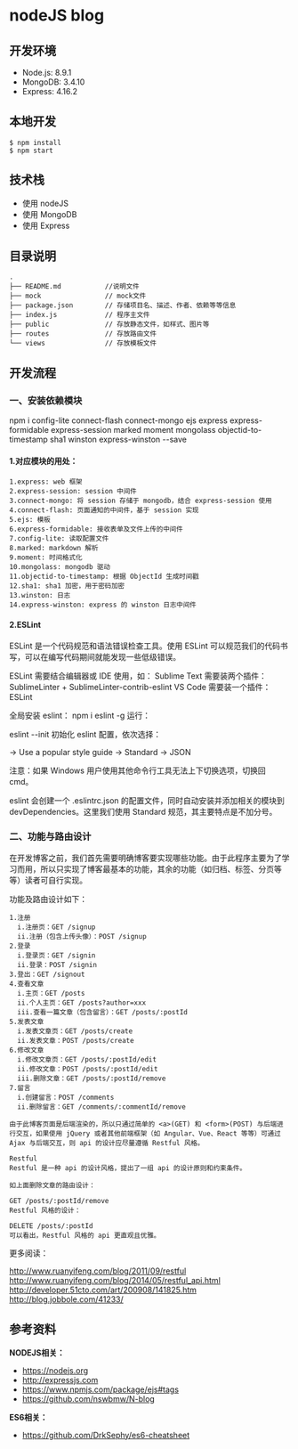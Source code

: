 # nodeJS blog

## 开发环境

* Node.js: 8.9.1
* MongoDB: 3.4.10
* Express: 4.16.2

## 本地开发

```
$ npm install
$ npm start
```

## 技术栈

* 使用 nodeJS
* 使用 MongoDB
* 使用 Express


## 目录说明
```
.
├── README.md           //说明文件
├── mock                // mock文件
├── package.json        // 存储项目名、描述、作者、依赖等等信息
├── index.js            // 程序主文件
├── public              // 存放静态文件，如样式、图片等
├── routes              // 存放路由文件
└── views               // 存放模板文件

```

## 开发流程
### 一、安装依赖模块
npm i config-lite connect-flash connect-mongo ejs express express-formidable express-session marked moment mongolass objectid-to-timestamp sha1 winston express-winston --save
#### 1.对应模块的用处：
```
1.express: web 框架
2.express-session: session 中间件
3.connect-mongo: 将 session 存储于 mongodb，结合 express-session 使用
4.connect-flash: 页面通知的中间件，基于 session 实现
5.ejs: 模板
6.express-formidable: 接收表单及文件上传的中间件
7.config-lite: 读取配置文件
8.marked: markdown 解析
9.moment: 时间格式化
10.mongolass: mongodb 驱动
11.objectid-to-timestamp: 根据 ObjectId 生成时间戳
12.sha1: sha1 加密，用于密码加密
13.winston: 日志
14.express-winston: express 的 winston 日志中间件
```
#### 2.ESLint
ESLint 是一个代码规范和语法错误检查工具。使用 ESLint 可以规范我们的代码书写，可以在编写代码期间就能发现一些低级错误。

ESLint 需要结合编辑器或 IDE 使用，如：
Sublime Text 需要装两个插件：SublimeLinter + SublimeLinter-contrib-eslint
VS Code 需要装一个插件：ESLint

全局安装 eslint：
npm i eslint -g
运行：

eslint --init
初始化 eslint 配置，依次选择：

-> Use a popular style guide
-> Standard
-> JSON

注意：如果 Windows 用户使用其他命令行工具无法上下切换选项，切换回 cmd。

eslint 会创建一个 .eslintrc.json 的配置文件，同时自动安装并添加相关的模块到 devDependencies。这里我们使用 Standard 规范，其主要特点是不加分号。

### 二、功能与路由设计
在开发博客之前，我们首先需要明确博客要实现哪些功能。由于此程序主要为了学习而用，所以只实现了博客最基本的功能，其余的功能（如归档、标签、分页等等）读者可自行实现。

功能及路由设计如下：
```
1.注册
  i.注册页：GET /signup
  ii.注册（包含上传头像）：POST /signup
2.登录
  i.登录页：GET /signin
  ii.登录：POST /signin
3.登出：GET /signout
4.查看文章
  i.主页：GET /posts
  ii.个人主页：GET /posts?author=xxx
  iii.查看一篇文章（包含留言）：GET /posts/:postId
5.发表文章
  i.发表文章页：GET /posts/create
  ii.发表文章：POST /posts/create
6.修改文章
  i.修改文章页：GET /posts/:postId/edit
  ii.修改文章：POST /posts/:postId/edit
  iii.删除文章：GET /posts/:postId/remove
7.留言
  i.创建留言：POST /comments
  ii.删除留言：GET /comments/:commentId/remove
```
```
由于此博客页面是后端渲染的，所以只通过简单的 <a>(GET) 和 <form>(POST) 与后端进行交互，如果使用 jQuery 或者其他前端框架（如 Angular、Vue、React 等等）可通过 Ajax 与后端交互，则 api 的设计应尽量遵循 Restful 风格。

Restful
Restful 是一种 api 的设计风格，提出了一组 api 的设计原则和约束条件。

如上面删除文章的路由设计：

GET /posts/:postId/remove
Restful 风格的设计：

DELETE /posts/:postId
可以看出，Restful 风格的 api 更直观且优雅。
```

更多阅读：

http://www.ruanyifeng.com/blog/2011/09/restful
http://www.ruanyifeng.com/blog/2014/05/restful_api.html
http://developer.51cto.com/art/200908/141825.htm
http://blog.jobbole.com/41233/


## 参考资料
**NODEJS相关：**

 - https://nodejs.org
 - http://expressjs.com
 - https://www.npmjs.com/package/ejs#tags
 - https://github.com/nswbmw/N-blog

**ES6相关：**

 - https://github.com/DrkSephy/es6-cheatsheet


